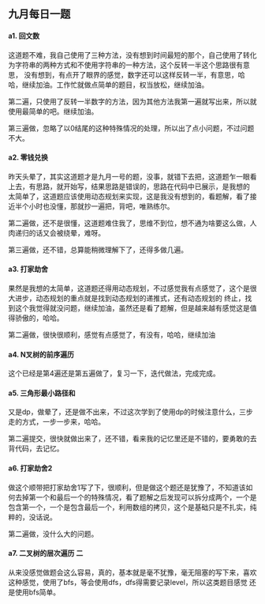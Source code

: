 ## 九月每日一题

#### a1. 回文数

这道题不难，我自己使用了三种方法，没有想到时间最短的那个，自己使用了转化为字符串的两种方式和不使用字符串的一种方法，这个反转一半这个思路很有意思，
没有想到，有点开了眼界的感觉，数字还可以这样反转一半，有意思，哈哈，继续加油。工作忙就做点简单的题目，权当放松，继续加油。

第二遍，只使用了反转一半数字的方法，因为其他方法我第一遍就写出来，所以就使用最简单的吧。继续加油。

第三遍做，忽略了以0结尾的这种特殊情况的处理，所以出了点小问题，不过问题不大。

#### a2. 零钱兑换

昨天头晕了，其实这道题才是九月一号的题，没事，就错下去把，这道题乍一眼看上去，有思路，就开始写，结果思路是错误的，思路在代码中已展示，是我想的
太简单了，这道题应该使用动态规划来实现，这是我没有想到的，看题解，看了接近半个小时也没懂，那就抄一遍把，背吧，唯熟练尔。

第二遍做，还不是很懂，这道题难住我了，思维不到位，想不通为啥要这么做，人肉递归的话又会被绕晕，难呀。

第三遍做，还不错，总算能稍微理解下了，还得多做几遍。

#### a3. 打家劫舍

果然是我想的太简单，这道题还得用动态规划，不过感觉我有点感觉了，这个是很大进步，动态规划的重点就是找到动态规划的递推式，还有动态规划的
终止，找到这个我觉得就没问题，继续加油，虽然还是看了题解，但是越来越有感觉这是值得骄傲的，哈哈。

第二遍做，很快很顺利，感觉有点感觉了，有没有，哈哈，继续加油

#### a4. N叉树的前序遍历

这个已经是第4遍还是第五遍做了，复习一下，迭代做法，完成完成。

#### a5. 三角形最小路径和

又是dp，做晕了，还是做不出来，不过这次学到了使用dp的时候注意什么，三步走的方式，一步一步来，哈哈。

第二遍提交，很快就做出来了，还不错，看来我的记忆里还是不错的，要勇敢的去背代码，去记忆。

#### a6. 打家劫舍2

做这个顺带把打家劫舍1写了下，很顺利，但是做这个题还是犹豫了，不知道该如何去掉第一个和最后一个的特殊情况，看了题解之后发现可以拆分成两个，一个是
包含第一个，一个是包含最后一个，利用数组的拷贝，这个是基础只是不扎实，纯粹的，没话说。

第二遍做，没什么大的问题。

#### a7. 二叉树的层次遍历 二

从来没感觉做题会这么容易，真的，基本就是毫不犹豫，毫无阻塞的写下来，喜欢这种感觉，使用了bfs，等会使用dfs，dfs得需要记录level，所以这类题目感觉
还是使用bfs简单。